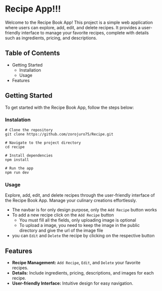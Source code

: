 # Recipe App!!!

Welcome to the Recipe Book App! This project is a simple web application where users can explore, add, edit, and delete recipes. It provides a user-friendly interface to manage your favorite recipes, complete with details such as ingredients, pricing, and descriptions.

## Table of Contents
- Getting Started
   - Installation
   - Usage
- Features

## Getting Started
To get started with the Recipe Book App, follow the steps below:

### Instalation

```
# Clone the repository
git clone https://github.com/zorojuro75/Recipe.git

# Navigate to the project directory
cd recipe

# Install dependencies
npm install

# Run the app
npm run dev
```

### Usage

Explore, add, edit, and delete recipes through the user-friendly interface of the Recipe Book App. Manage your culinary creations effortlessly.
- The navbar is for only design purpose, only the `Add Recipe` button works
- To add a new recipe click on the `Add Recipe` button
    - You must fill all the fields, only uploading image is optional
    - To upload a image, you need to keep the image in the public directory and give the url of the image file
- you  can `Edit` and  `Delete` the recipe by clicking on the respective button

## Features
- **Recipe Management:** `Add Recipe`, `Edit`, and `Delete` your favorite recipes.
- **Details:** Include ingredients, pricing, descriptions, and images for each recipe.
- **User-friendly Interface:** Intuitive design for easy navigation.
